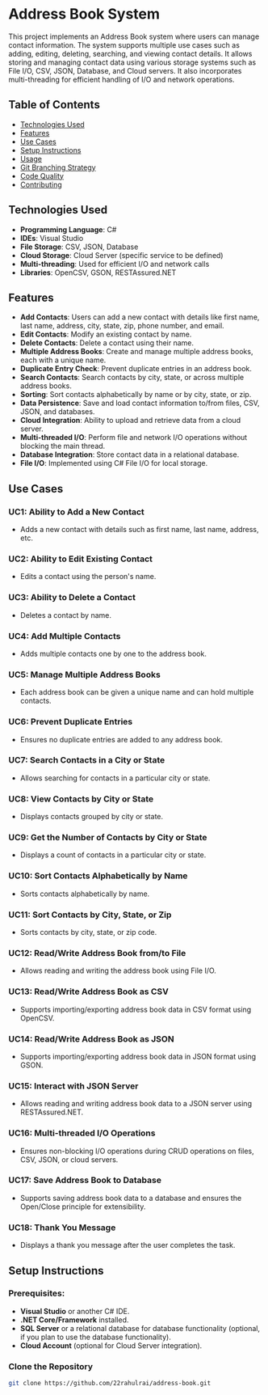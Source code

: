 # Address Book System

This project implements an Address Book system where users can manage contact information. The system supports multiple use cases such as adding, editing, deleting, searching, and viewing contact details. It allows storing and managing contact data using various storage systems such as File I/O, CSV, JSON, Database, and Cloud servers. It also incorporates multi-threading for efficient handling of I/O and network operations.

## Table of Contents
- [Technologies Used](#technologies-used)
- [Features](#features)
- [Use Cases](#use-cases)
- [Setup Instructions](#setup-instructions)
- [Usage](#usage)
- [Git Branching Strategy](#git-branching-strategy)
- [Code Quality](#code-quality)
- [Contributing](#contributing)

## Technologies Used
- **Programming Language**: C#
- **IDEs**: Visual Studio
- **File Storage**: CSV, JSON, Database
- **Cloud Storage**: Cloud Server (specific service to be defined)
- **Multi-threading**: Used for efficient I/O and network calls
- **Libraries**: OpenCSV, GSON, RESTAssured.NET

## Features
- **Add Contacts**: Users can add a new contact with details like first name, last name, address, city, state, zip, phone number, and email.
- **Edit Contacts**: Modify an existing contact by name.
- **Delete Contacts**: Delete a contact using their name.
- **Multiple Address Books**: Create and manage multiple address books, each with a unique name.
- **Duplicate Entry Check**: Prevent duplicate entries in an address book.
- **Search Contacts**: Search contacts by city, state, or across multiple address books.
- **Sorting**: Sort contacts alphabetically by name or by city, state, or zip.
- **Data Persistence**: Save and load contact information to/from files, CSV, JSON, and databases.
- **Cloud Integration**: Ability to upload and retrieve data from a cloud server.
- **Multi-threaded I/O**: Perform file and network I/O operations without blocking the main thread.
- **Database Integration**: Store contact data in a relational database.
- **File I/O**: Implemented using C# File I/O for local storage.

## Use Cases

### UC1: Ability to Add a New Contact
- Adds a new contact with details such as first name, last name, address, etc.

### UC2: Ability to Edit Existing Contact
- Edits a contact using the person's name.

### UC3: Ability to Delete a Contact
- Deletes a contact by name.

### UC4: Add Multiple Contacts
- Adds multiple contacts one by one to the address book.

### UC5: Manage Multiple Address Books
- Each address book can be given a unique name and can hold multiple contacts.

### UC6: Prevent Duplicate Entries
- Ensures no duplicate entries are added to any address book.

### UC7: Search Contacts in a City or State
- Allows searching for contacts in a particular city or state.

### UC8: View Contacts by City or State
- Displays contacts grouped by city or state.

### UC9: Get the Number of Contacts by City or State
- Displays a count of contacts in a particular city or state.

### UC10: Sort Contacts Alphabetically by Name
- Sorts contacts alphabetically by name.

### UC11: Sort Contacts by City, State, or Zip
- Sorts contacts by city, state, or zip code.

### UC12: Read/Write Address Book from/to File
- Allows reading and writing the address book using File I/O.

### UC13: Read/Write Address Book as CSV
- Supports importing/exporting address book data in CSV format using OpenCSV.

### UC14: Read/Write Address Book as JSON
- Supports importing/exporting address book data in JSON format using GSON.

### UC15: Interact with JSON Server
- Allows reading and writing address book data to a JSON server using RESTAssured.NET.

### UC16: Multi-threaded I/O Operations
- Ensures non-blocking I/O operations during CRUD operations on files, CSV, JSON, or cloud servers.

### UC17: Save Address Book to Database
- Supports saving address book data to a database and ensures the Open/Close principle for extensibility.

### UC18: Thank You Message
- Displays a thank you message after the user completes the task.

## Setup Instructions
### Prerequisites:
- **Visual Studio** or another C# IDE.
- **.NET Core/Framework** installed.
- **SQL Server** or a relational database for database functionality (optional, if you plan to use the database functionality).
- **Cloud Account** (optional for Cloud Server integration).

### Clone the Repository
```bash
git clone https://github.com/22rahulrai/address-book.git
